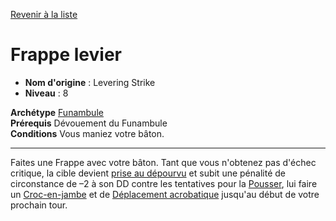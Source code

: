 [Revenir à la liste](..)

# Frappe levier

 * **Nom d'origine** : Levering Strike
 * **Niveau** : 8


<p><span id="ctl00_MainContent_DetailedOutput"><strong>Archétype</strong> <u><a href="https://2e.aonprd.com/Archetypes.aspx?ID=37">Funambule</a></u><br><strong>Prérequis</strong> Dévouement du Funambule<br><strong>Conditions</strong> Vous maniez votre bâton.<br></span></p>
<hr>
<p>Faites une Frappe avec votre bâton. Tant que vous n'obtenez pas d'échec critique, la cible devient <a href="https://2e.aonprd.com/Conditions.aspx?ID=16">prise au dépourvu</a> et subit une pénalité de circonstance de –2 à son DD contre les tentatives pour la <a href="https://2e.aonprd.com/Actions.aspx?ID=38">Pousser</a>, lui faire un <a href="https://2e.aonprd.com/Actions.aspx?ID=40">Croc-en-jambe</a> et de <a href="https://2e.aonprd.com/Actions.aspx?ID=29">Déplacement acrobatique</a> jusqu'au début de votre prochain tour.&nbsp;</p>